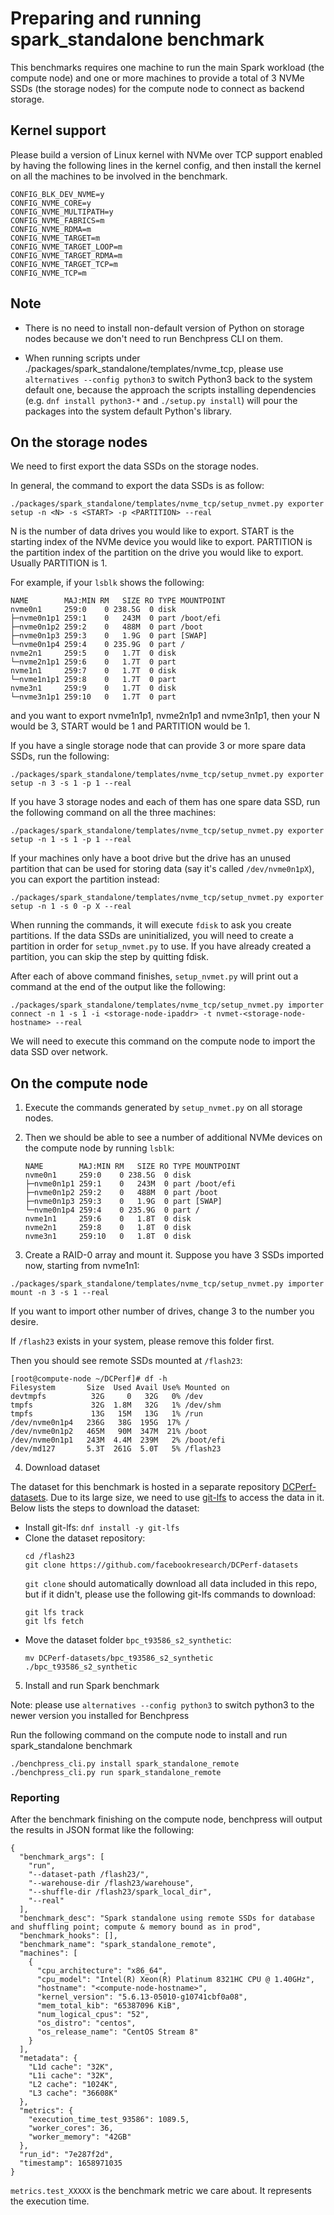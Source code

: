 # Preparing and running spark_standalone benchmark

This benchmarks requires one machine to run the main Spark workload (the compute
node) and one or more machines to provide a total of 3 NVMe SSDs (the storage
nodes) for the compute node to connect as backend storage.

## Kernel support

Please build a version of Linux kernel with NVMe over TCP support enabled by
having the following lines in the kernel config, and then install the kernel
on all the machines to be involved in the benchmark.

```
CONFIG_BLK_DEV_NVME=y
CONFIG_NVME_CORE=y
CONFIG_NVME_MULTIPATH=y
CONFIG_NVME_FABRICS=m
CONFIG_NVME_RDMA=m
CONFIG_NVME_TARGET=m
CONFIG_NVME_TARGET_LOOP=m
CONFIG_NVME_TARGET_RDMA=m
CONFIG_NVME_TARGET_TCP=m
CONFIG_NVME_TCP=m
```

## Note

- There is no need to install non-default version of Python on storage nodes
  because we don't need to run Benchpress CLI on them.

- When running scripts under ./packages/spark_standalone/templates/nvme_tcp,
  please use `alternatives --config python3` to switch Python3 back to the
  system default one, because the approach the scripts installing dependencies
  (e.g. `dnf install python3-*` and `./setup.py install`) will pour the packages
  into the system default Python's library.

## On the storage nodes

We need to first export the data SSDs on the storage nodes.

In general, the command to export the data SSDs is as follow:

```
./packages/spark_standalone/templates/nvme_tcp/setup_nvmet.py exporter setup -n <N> -s <START> -p <PARTITION> --real
```

N is the number of data drives you would like to export. START is the starting index of the NVMe
device you would like to export. PARTITION is the partition index of the partition on the drive
you would like to export. Usually PARTITION is 1.

For example, if your `lsblk` shows the following:
```
NAME        MAJ:MIN RM   SIZE RO TYPE MOUNTPOINT
nvme0n1     259:0    0 238.5G  0 disk
├─nvme0n1p1 259:1    0   243M  0 part /boot/efi
├─nvme0n1p2 259:2    0   488M  0 part /boot
├─nvme0n1p3 259:3    0   1.9G  0 part [SWAP]
└─nvme0n1p4 259:4    0 235.9G  0 part /
nvme2n1     259:5    0   1.7T  0 disk
└─nvme2n1p1 259:6    0   1.7T  0 part
nvme1n1     259:7    0   1.7T  0 disk
└─nvme1n1p1 259:8    0   1.7T  0 part
nvme3n1     259:9    0   1.7T  0 disk
└─nvme3n1p1 259:10   0   1.7T  0 part
```
and you want to export nvme1n1p1, nvme2n1p1 and nvme3n1p1, then your N would be 3, START
would be 1 and PARTITION would be 1.

If you have a single storage node that can provide 3 or more spare data SSDs,
run the following:

```
./packages/spark_standalone/templates/nvme_tcp/setup_nvmet.py exporter setup -n 3 -s 1 -p 1 --real
```

If you have 3 storage nodes and each of them has one spare data SSD, run the
following command on all the three machines:

```
./packages/spark_standalone/templates/nvme_tcp/setup_nvmet.py exporter setup -n 1 -s 1 -p 1 --real
```

If your machines only have a boot drive but the drive has an unused partition that
can be used for storing data (say it's called `/dev/nvme0n1pX`), you can export
the partition instead:

```
./packages/spark_standalone/templates/nvme_tcp/setup_nvmet.py exporter setup -n 1 -s 0 -p X --real
```

When running the commands, it will execute `fdisk` to ask you create partitions.
If the data SSDs are uninitialized, you will need to create a partition in
order for `setup_nvmet.py` to use. If you have already created a partition, you
can skip the step by quitting fdisk.

After each of above command finishes, `setup_nvmet.py` will print out a command
at the end of the output like the following:
```
./packages/spark_standalone/templates/nvme_tcp/setup_nvmet.py importer connect -n 1 -s 1 -i <storage-node-ipaddr> -t nvmet-<storage-node-hostname> --real
```
We will need to execute this command on the compute node to import the data SSD
over network.

## On the compute node

1. Execute the commands generated by `setup_nvmet.py` on all storage nodes.

2. Then we should be able to see a number of additional NVMe devices on the
   compute node by running `lsblk`:

   ```
   NAME        MAJ:MIN RM   SIZE RO TYPE MOUNTPOINT
   nvme0n1     259:0    0 238.5G  0 disk
   ├─nvme0n1p1 259:1    0   243M  0 part /boot/efi
   ├─nvme0n1p2 259:2    0   488M  0 part /boot
   ├─nvme0n1p3 259:3    0   1.9G  0 part [SWAP]
   └─nvme0n1p4 259:4    0 235.9G  0 part /
   nvme1n1     259:6    0   1.8T  0 disk
   nvme2n1     259:8    0   1.8T  0 disk
   nvme3n1     259:10   0   1.8T  0 disk
   ```

3. Create a RAID-0 array and mount it. Suppose you have 3 SSDs imported now, starting from nvme1n1:

```
./packages/spark_standalone/templates/nvme_tcp/setup_nvmet.py importer mount -n 3 -s 1 --real
```

If you want to import other number of drives, change 3 to the number you desire.

If `/flash23` exists in your system, please remove this folder first.

Then you should see remote SSDs mounted at `/flash23`:

```
[root@compute-node ~/DCPerf]# df -h
Filesystem       Size  Used Avail Use% Mounted on
devtmpfs          32G     0   32G   0% /dev
tmpfs             32G  1.8M   32G   1% /dev/shm
tmpfs             13G   15M   13G   1% /run
/dev/nvme0n1p4   236G   38G  195G  17% /
/dev/nvme0n1p2   465M   90M  347M  21% /boot
/dev/nvme0n1p1   243M  4.4M  239M   2% /boot/efi
/dev/md127       5.3T  261G  5.0T   5% /flash23
```

4. Download dataset

The dataset for this benchmark is hosted in a separate repository
[DCPerf-datasets](https://github.com/facebookresearch/DCPerf-datasets).
Due to its large size, we need to use [git-lfs](https://github.com/git-lfs/git-lfs)
to access the data in it. Below lists the steps to download the dataset:

- Install git-lfs: `dnf install -y git-lfs`
- Clone the dataset repository:
  ```
  cd /flash23
  git clone https://github.com/facebookresearch/DCPerf-datasets
  ```
  `git clone` should automatically download all data included in this repo, but if
  it didn't, please use the following git-lfs commands to download:
  ```
  git lfs track
  git lfs fetch
  ```
- Move the dataset folder `bpc_t93586_s2_synthetic`:
  ```
  mv DCPerf-datasets/bpc_t93586_s2_synthetic ./bpc_t93586_s2_synthetic
  ```

5. Install and run Spark benchmark

Note: please use `alternatives --config python3` to switch python3 to the newer
version you installed for Benchpress

Run the following command on the compute node to install and run
spark_standalone benchmark

```
./benchpress_cli.py install spark_standalone_remote
./benchpress_cli.py run spark_standalone_remote
```

### Reporting

After the benchmark finishing on the compute node, benchpress will output the
results in JSON format like the following:

```
{
  "benchmark_args": [
    "run",
    "--dataset-path /flash23/",
    "--warehouse-dir /flash23/warehouse",
    "--shuffle-dir /flash23/spark_local_dir",
    "--real"
  ],
  "benchmark_desc": "Spark standalone using remote SSDs for database and shuffling point; compute & memory bound as in prod",
  "benchmark_hooks": [],
  "benchmark_name": "spark_standalone_remote",
  "machines": [
    {
      "cpu_architecture": "x86_64",
      "cpu_model": "Intel(R) Xeon(R) Platinum 8321HC CPU @ 1.40GHz",
      "hostname": "<compute-node-hostname>",
      "kernel_version": "5.6.13-05010-g10741cbf0a08",
      "mem_total_kib": "65387096 KiB",
      "num_logical_cpus": "52",
      "os_distro": "centos",
      "os_release_name": "CentOS Stream 8"
    }
  ],
  "metadata": {
    "L1d cache": "32K",
    "L1i cache": "32K",
    "L2 cache": "1024K",
    "L3 cache": "36608K"
  },
  "metrics": {
    "execution_time_test_93586": 1089.5,
    "worker_cores": 36,
    "worker_memory": "42GB"
  },
  "run_id": "7e287f2d",
  "timestamp": 1658971035
}
```

`metrics.test_XXXXX` is the benchmark metric we care about. It represents the execution time.
